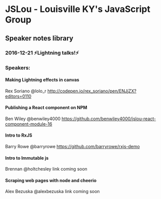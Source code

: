 # JSLou - Louisville KY's JavaScript Group
## Speaker notes library


### 2016-12-21 ⚡Lightning talks!⚡
### Speakers:

#### Making Lightning effects in canvas
Rex Soriano @lolo_r 
http://codepen.io/rex_soriano/pen/ENJjZX?editors=0110

#### Publishing a React component on NPM
Ben Wiley @benwiley4000
https://github.com/benwiley4000/jslou-react-component-module-16

#### Intro to RxJS
Barry Rowe @barryrowe
https://github.com/barryrowe/rxjs-demo

#### Intro to Immutable js 
Brennan @holtchesley
link coming soon

#### Scraping web pages with node and cheerio
Alex Bezuska @alexbezuska
link coming soon
